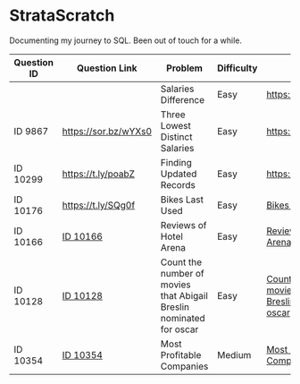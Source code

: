 # StrataScratch

Documenting my journey to SQL. Been out of touch for a while.

|Question ID|Question Link | Problem | Difficulty | Solution|
|-----------|--------------|---------|------------|---------|
|||Salaries Difference| Easy |https://sor.bz/fzNO6|
|ID 9867|https://sor.bz/wYXs0|Three Lowest Distinct Salaries|Easy|https://sor.bz/NyWKX|
|ID 10299|https://t.ly/poabZ|Finding Updated Records|Easy|https://t.ly/SBRCZ|
|ID 10176 | https://t.ly/SQg0f|Bikes Last Used|Easy|[Bikes Last Used.sql](https://github.com/DigantaGhosh/StrataScratch/blob/main/Bikes%20Last%20Used.sql)|
|ID 10166|[ID 10166](https://platform.stratascratch.com/coding/10166-reviews-of-hotel-arena?code_type=1)|Reviews of Hotel Arena|Easy|[Reviews of Hotel Arena](https://github.com/DigantaGhosh/StrataScratch/blob/main/Reviews%20of%20Hotel%20Arena.sql)|
|ID 10128 | [ID 10128](https://platform.stratascratch.com/coding/10128-count-the-number-of-movies-that-abigail-breslin-nominated-for-oscar?code_type=1)|Count the number of movies that Abigail Breslin nominated for oscar|Easy|[Count the number of movies that Abigail Breslin nominated for oscar](https://github.com/DigantaGhosh/StrataScratch/blob/main/Count%20the%20number%20of%20movies%20that%20Abigail%20Breslin%20nominated%20for%20oscar.sql)|
|ID 10354|[ID 10354](https://platform.stratascratch.com/coding/10354-most-profitable-companies?code_type=1)|Most Profitable Companies|Medium|[Most Profitable Companies](https://github.com/DigantaGhosh/StrataScratch/blob/main/Most%20Profitable%20Companies.sql)|
